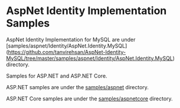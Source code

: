 # AspNet Identity Implementation Samples





AspNet Identity Implementation for MySQL are under [samples/aspnet/Identity/AspNet.Identity.MySQL] (https://github.com/tanvirehsan/AspNet-Identity-MySQL/tree/master/samples/aspnet/Identity/AspNet.Identity.MySQL) directory.

Samples for ASP.NET and ASP.NET Core.

ASP.NET samples are under the [samples/aspnet](samples/aspnet) directory.

ASP.NET Core samples are under the [samples/aspnetcore](samples/aspnetcore) directory.
